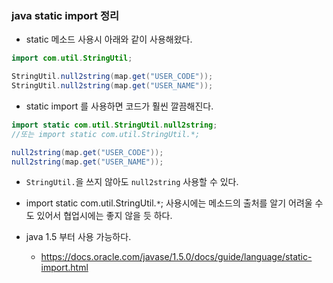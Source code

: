 ### java static import 정리

* static 메소드 사용시 아래와 같이 사용해왔다.
```java
import com.util.StringUtil;

StringUtil.null2string(map.get("USER_CODE"));
StringUtil.null2string(map.get("USER_NAME"));
```

* static import 를 사용하면 코드가 훨씬 깔끔해진다.
```java
import static com.util.StringUtil.null2string;
//또는 import static com.util.StringUtil.*;

null2string(map.get("USER_CODE"));
null2string(map.get("USER_NAME"));
```
  * <code>StringUtil.</code>을 쓰지 않아도 <code>null2string</code> 사용할 수 있다.

* import static com.util.StringUtil.<code>*</code>; 사용시에는 메소드의 출처를 알기 어려울 수도 있어서 협업시에는 좋지 않을 듯 하다.  
* java 1.5 부터 사용 가능하다.
  * https://docs.oracle.com/javase/1.5.0/docs/guide/language/static-import.html

